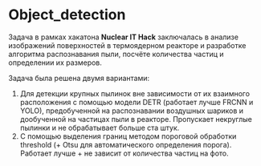 # Object_detection
Задача в рамках хакатона **Nuclear IT Hack** заключалась в анализе изображений поверхностей в термоядерном реакторе и разработке алгоритма распознавания пыли, посчёте количества частиц и определении их размеров.

Задача была решена двумя вариантами:
1) Для детекции крупных пылинок вне зависимости от их взаимного расположения с помощью модели DETR (работает лучше FRCNN и YOLO), предобученной на распознавании воздушных шариков и дообученной на частицах пыли в реакторе. Пропускает некруглые пылинки и не обрабатывает больше ста штук.
2) С помощью выделения границ методом пороговой обработки threshold (+ Otsu для автоматического определения порога). Работает лучше + не зависит от количества частиц на фото.
